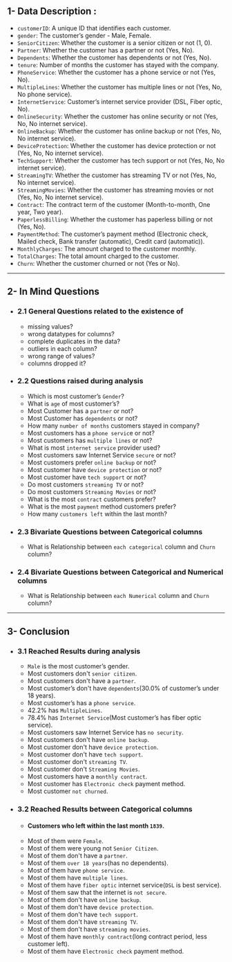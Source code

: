 ## 1- Data Description :
- `customerID`: A unique ID that identifies each customer.
- `gender`: The customer’s gender - Male, Female.
- `SeniorCitizen`: Whether the customer is a senior citizen or not (1, 0).
- `Partner`: Whether the customer has a partner or not (Yes, No).
- `Dependents`: Whether the customer has dependents or not (Yes, No).
- `tenure`: Number of months the customer has stayed with the company.
- `PhoneService`: Whether the customer has a phone service or not (Yes, No).
- `MultipleLines`: Whether the customer has multiple lines or not (Yes, No, No phone service).
- `InternetService`: Customer’s internet service provider (DSL, Fiber optic, No).
- `OnlineSecurity`: Whether the customer has online security or not (Yes, No, No internet service).
- `OnlineBackup`: Whether the customer has online backup or not (Yes, No, No internet service).
- `DeviceProtection`: Whether the customer has device protection or not (Yes, No, No internet service).
- `TechSupport`: Whether the customer has tech support or not (Yes, No, No internet service).
- `StreamingTV`: Whether the customer has streaming TV or not (Yes, No, No internet service).
- `StreamingMovies`: Whether the customer has streaming movies or not (Yes, No, No internet service).
- `Contract`: The contract term of the customer (Month-to-month, One year, Two year).
- `PaperlessBilling`: Whether the customer has paperless billing or not (Yes, No).
- `PaymentMethod`: The customer’s payment method (Electronic check, Mailed check, Bank transfer (automatic), Credit card (automatic)).
- `MonthlyCharges`: The amount charged to the customer monthly.
- `TotalCharges`: The total amount charged to the customer.
- `Churn`: Whether the customer churned or not (Yes or No).
_______________________________________________________________________________________
## 2- In Mind Questions
- ### 2.1 General Questions related to the existence of
  - missing values?
  - wrong datatypes for columns?
  - complete duplicates in the data?
  - outliers in each column?
  - wrong range of values?
  - columns dropped it?

- ### 2.2 Questions raised during analysis
  - Which is most customer’s `Gender`?
  - What is `age` of most customer’s?
  - Most Customer has a `partner` or not?
  - Most Customer has `dependents` or not?
  - How many `number of months` customers stayed in company?
  - Most customers has a `phone servic`e or not?
  - Most customers has `multiple lines` or not?
  - What is most `internet service` provider used?
  - Most customers saw Internet Service `secure` or not?
  - Most customers prefer `online backup` or not?
  - Most customer have `device protection` or not?
  - Most customer have `tech support` or not?
  - Do most customers `streaming TV` or not?
  - Do most customers `Streaming Movies` or not?
  - What is the most `contract` customers prefer?
  - What is the most `payment` method customers prefer?
  - How many `customers left` within the last month?

 - ### 2.3 Bivariate Questions between Categorical columns
   - What is Relationship between `each categorical` column and `Churn` column?

- ### 2.4 Bivariate Questions between Categorical and Numerical columns
  -  What is Relationship between `each Numerical` column and `Churn` column?
_______________________________________________________________________________________
## 3- Conclusion

- ### 3.1 Reached Results during analysis
  - `Male` is the most customer’s gender.
  - Most customers don't `senior citizen`.
  - Most customers don't have a `partner`.
  - Most customer’s don't have `dependents`(30.0% of customer’s under 18 years).
  - Most customer’s has a `phone service`.
  - 42.2% has `MultipleLines`.
  - 78.4% has `Internet Service`(Most customer’s has fiber optic service).
  - Most customers saw Internet Service has `no security`.
  - Most customers don't have `online backup`.
  - Most customer don't have `device protection`.
  - Most customer don't have `tech support`.
  - Most customer don't `streaming TV`.
  - Most customer don't `Streaming Movies`.
  - Most customers have a `monthly contract`.
  - Most customer has `Electronic check` payment method.
  - Most customer `not churned`.

- ### 3.2 Reached Results between Categorical columns
  - #### Customers who left within the last month `1839`.
  - Most of them were `Female`.
  - Most of them were young not `Senior Citizen`.
  - Most of them don't have a `partner`.
  - Most of them `over 18 years`(has no dependents).
  - Most of them have `phone service`.
  - Most of them have `multiple lines`.
  - Most of them have `fiber optic` internet service(`DSL` is best service).
  - Most of them saw that the internet is `not secure`.
  - Most of them don't have `online backup`.
  - Most of them don't have `device protection`.
  - Most of them don't have `tech support`.
  - Most of them don't have `streaming TV`.
  - Most of them don't have `streaming movies`.
  - Most of them have `monthly contract`(long contract period, less customer left).
  - Most of them have `Electronic check`  payment method.
